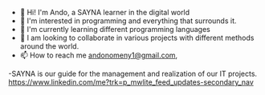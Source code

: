 - 👋 Hi! I'm Ando, a SAYNA learner in the digital world
- 👀 I'm interested in programming and everything that surrounds it.
- 🌱 I'm currently learning different programming languages
- 💞️ I am looking to collaborate in various projects with different methods around the world.
- 📫 How to reach me andonomeny1@gmail.com, 

-SAYNA is our guide for the management and realization of our IT projects.
https://www.linkedin.com/me?trk=p_mwlite_feed_updates-secondary_nav
<!---
YandoNomenY/YandoNomenY is a ✨ special ✨ repository because its `README.md` (this file) appears on your GitHub profile.
You can click the Preview link to take a look at your changes.
--->
